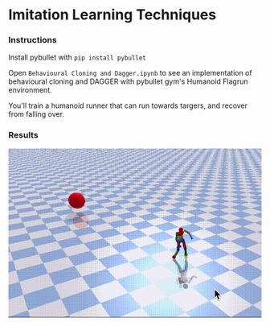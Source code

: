 # Imitation Learning Techniques

### Instructions

Install pybullet with `pip install pybullet`

Open `Behavioural Cloning and Dagger.ipynb` to see an implementation of behavioural cloning and DAGGER with pybullet gym's Humanoid Flagrun environment.

You'll train a humanoid runner that can run towards targers, and recover from falling over.

### Results

![](flagrun_adv_fallover.gif)
